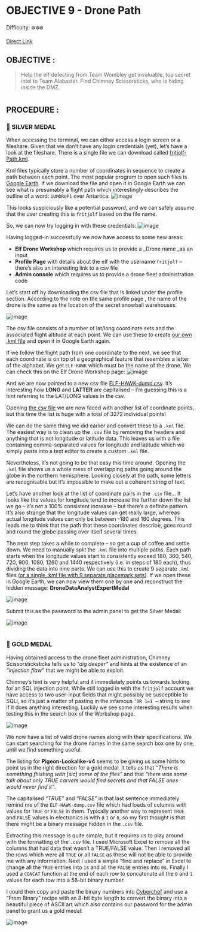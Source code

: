 # OBJECTIVE 9 - Drone Path #
Difficulty: ❄️❄️❄️

[Direct Link](https://hhc24-dronepath.holidayhackchallenge.com)

## OBJECTIVE : ##
>Help the elf defecting from Team Wombley get invaluable, top secret intel to Team Alabaster. Find Chimney Scissorsticks, who is hiding inside the DMZ.
#

## PROCEDURE : ##
### 🥈 SILVER MEDAL ###
When accessing the terminal, we can either access a login screen or a fileshare.  Given that we don’t have any login credentials (yet), let’s have a look at the fileshare.  There is a single file we can download called [fritjolf-Path.kml](Assets/fritjolf-Path.kml).

Kml files typically store a number of coordinates in sequence to create a path between each point.  The most popular program to open such files is [Google Earth](https://earth.google.com/web/).  If we download the file and open it in Google Earth we can see what is presumably a flight path which interestingly describes the outline of a word: `GUMDROP1` over Antartica:
![image](https://github.com/user-attachments/assets/058d2439-321b-49ed-91bd-006d22a04906)

This looks suspiciously like a potential password, and we can safely assume that the user creating this is `fritjolf` based on the file name.

So, we can now try logging in with these credentials:
![image](https://github.com/user-attachments/assets/daee2b59-0e66-47b7-a2ef-783b39fbec8b)

Having logged-in successfully we now have access to some new areas:
-	**Elf Drone Workshop** which requires us to provide a _Drone name _as an input
-	**Profile Page** with details about the elf with the username `fritjolf` – there’s also an interesting link to a csv file 
-	**Admin console** which requires us to provide a drone fleet administration code
  
Let’s start off by downloading the csv file that is linked under the profile section.  According to the note on the same profile page , the name of the drone is the same as the location of the secret snowball warehouses.

![image](https://github.com/user-attachments/assets/ff492e68-bf0e-4178-bf94-4ee897169133)

The csv file consists of a number of lat/long coordinate sets and the associated flight altitude at each point.  We can use these to create [our own .kml file](Code/secret-Path.kml) and open it in Google Earth again.

If we follow the flight path from one coordinate to the next, we see that each coordinate is on top of a geographical feature that resembles a letter of the alphabet.  We get `ELF-HAWK` which must be the name of the drone.  We can check this on the Elf Drone Workshop page:
![image](https://github.com/user-attachments/assets/0ba78a60-c1de-4587-b1cb-7736fd4feecc)

And we are now pointed to a new csv file [ELF-HAWK-dump.csv](Assets/ELF-HAWK-dump.csv).  It’s interesting how **LONG** and **LATTER** are capitalised – I’m guessing this is a hint referring to the LAT/LONG values in the csv.

Opening [the csv file](Assets/ELF-HAWK-dump.csv) we are now faced with another list of coordinate points, but this time the list is huge with a total of 3272 individual points!

We can do the same thing we did earlier and convert these to a `.kml` file.  The easiest way is to clean up the `.csv` file by removing the headers and anything that is not longitude or latitude data.  This leaves us with a file containing comma-separated values for longitude and latitude which we simply paste into a text editor to create a custom `.kml` file.

Nevertheless, it’s not going to be that easy this time around.  Opening the `.kml` file shows us a whole mess of overlapping paths going around the globe in the northern hemisphere.   Looking closely at the path, some letters are recognisable but it’s impossible to make out a coherent string of text.

Let’s have another look at the list of coordinate pairs in the `.csv` file…  It looks like the values for longitude tend to increase the further down the list we go – it’s not a 100% consistent increase – but there’s a definite pattern.  It’s also strange that the longitude values can get really large, whereas actual longitude values can only be between -180 and 180 degrees.  This leads me to think that the path that these coordinates describe, goes round and round the globe passing over itself several times.

The next step takes a while to complete – so get a cup of coffee and settle down.  We need to manually split the `.kml` file into multiple paths.  Each path starts when the longitude values start to consistently exceed 180, 360, 540, 720, 900, 1080, 1260 and 1440 respectively (i.e. in steps of 180 each), thus dividing the data into nine parts.  We can use this to create 9 separate `.kml` files ([or a single .kml file with 9 separate placemark sets](Code/All_Secret_Paths.kml)).   If we open these in Google Earth, we can now view them one by one and reconstruct the hidden message: **DroneDataAnalystExpertMedal**

![image](https://github.com/user-attachments/assets/292e0aff-32f6-49a0-93c3-c6d87ae55cb0)

Submit this as the password to the admin panel to get the Silver Medal:

![image](https://github.com/user-attachments/assets/3838cb61-a750-4eb1-98e5-e6b24a9f95d6)

#
### 🥇 GOLD MEDAL ###
Having obtained access to the drone fleet administration, Chimney Scissorsticksticks tells us to _“dig deeper”_ and hints at the existence of an _“injection flaw”_ that we might be able to exploit.

Chimney’s hint is very helpful and it immediately points us towards looking for an SQL injection point.  While still logged in with the `fritjolf` account we have access to two user-input fields that might possibly be susceptible to SQLi, so it’s just a matter of pasting in the infamous `‘OR 1=1 –` string to see if it does anything interesting.  Luckily we see some interesting results when testing this in the search box of the Workshop page.

![image](https://github.com/user-attachments/assets/b8d48759-a600-4d7d-b885-2b2a8f318b5a)

We now have a list of valid drone names along with their specifications.  We can start searching for the drone names in the same search box one by one, until we find something useful.

The listing for **Pigeon-Lookalike-v4** seems to be giving us some hints to point us in the right direction for a gold medal.  It tells us that _“There is something fhishing with [sic] some of the files”_ and that _“there was some talk about only TRUE carvers would find secrets and that FALSE ones would never find it”_.

The capitalised _“TRUE”_ and _“FALSE”_ in that last sentence immediately remind me of the `ELF-HAWK-dump.csv` file which had loads of columns with values for `TRUE` or `FALSE` in them.  Typically another way to represent `TRUE` and `FALS`E values in electronics is with a `1` or `0`, so my first thought is that there might be a binary message hidden in the `.csv` file.

Extracting this message is quite simple, but it requires us to play around with the formatting of the `.csv` file.  I used Microsoft Excel to remove all the columns that had data that wasn’t a TRUE/FALSE value.  Then I removed all the rows which were all `TRUE` or all `FALSE` as these will not be able to provide me with any information.  Next I used a simple “find and replace” in Excel to change all the `TRUE` entries into `1`s and all the `FALSE` entries into `0`s.  Finally I used a `CONCAT` function at the end of each row to concatenate all the `0` and `1` values for each row into a 58-bit binary number.

I could then copy and paste the binary numbers into [Cyberchef](https://icyberchef.com/) and use a “From Binary” recipe with an 8-bit byte length to convert the binary into a beautiful piece of ASCII art which also contains our password for the admin panel to grant us a gold medal:

![image](https://github.com/user-attachments/assets/55310b81-c2a5-495f-b77d-599ac5dce91f)



